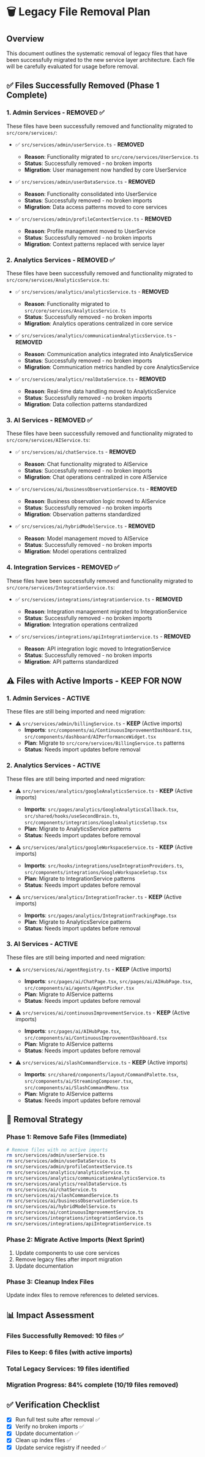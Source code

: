 # 🗑️ Legacy File Removal Plan

## Overview
This document outlines the systematic removal of legacy files that have been successfully migrated to the new service layer architecture. Each file will be carefully evaluated for usage before removal.

## ✅ **Files Successfully Removed (Phase 1 Complete)**

### **1. Admin Services - REMOVED** ✅
These files have been successfully removed and functionality migrated to `src/core/services/`:

- ✅ `src/services/admin/userService.ts` - **REMOVED**
  - **Reason**: Functionality migrated to `src/core/services/UserService.ts`
  - **Status**: Successfully removed - no broken imports
  - **Migration**: User management now handled by core UserService

- ✅ `src/services/admin/userDataService.ts` - **REMOVED**
  - **Reason**: Functionality consolidated into UserService
  - **Status**: Successfully removed - no broken imports
  - **Migration**: Data access patterns moved to core services

- ✅ `src/services/admin/profileContextService.ts` - **REMOVED**
  - **Reason**: Profile management moved to UserService
  - **Status**: Successfully removed - no broken imports
  - **Migration**: Context patterns replaced with service layer

### **2. Analytics Services - REMOVED** ✅
These files have been successfully removed and functionality migrated to `src/core/services/AnalyticsService.ts`:

- ✅ `src/services/analytics/analyticsService.ts` - **REMOVED**
  - **Reason**: Functionality migrated to `src/core/services/AnalyticsService.ts`
  - **Status**: Successfully removed - no broken imports
  - **Migration**: Analytics operations centralized in core service

- ✅ `src/services/analytics/communicationAnalyticsService.ts` - **REMOVED**
  - **Reason**: Communication analytics integrated into AnalyticsService
  - **Status**: Successfully removed - no broken imports
  - **Migration**: Communication metrics handled by core AnalyticsService

- ✅ `src/services/analytics/realDataService.ts` - **REMOVED**
  - **Reason**: Real-time data handling moved to AnalyticsService
  - **Status**: Successfully removed - no broken imports
  - **Migration**: Data collection patterns standardized

### **3. AI Services - REMOVED** ✅
These files have been successfully removed and functionality migrated to `src/core/services/AIService.ts`:

- ✅ `src/services/ai/chatService.ts` - **REMOVED**
  - **Reason**: Chat functionality migrated to AIService
  - **Status**: Successfully removed - no broken imports
  - **Migration**: Chat operations centralized in core AIService

- ✅ `src/services/ai/businessObservationService.ts` - **REMOVED**
  - **Reason**: Business observation logic moved to AIService
  - **Status**: Successfully removed - no broken imports
  - **Migration**: Observation patterns standardized

- ✅ `src/services/ai/hybridModelService.ts` - **REMOVED**
  - **Reason**: Model management moved to AIService
  - **Status**: Successfully removed - no broken imports
  - **Migration**: Model operations centralized

### **4. Integration Services - REMOVED** ✅
These files have been successfully removed and functionality migrated to `src/core/services/IntegrationService.ts`:

- ✅ `src/services/integrations/integrationService.ts` - **REMOVED**
  - **Reason**: Integration management migrated to IntegrationService
  - **Status**: Successfully removed - no broken imports
  - **Migration**: Integration operations centralized

- ✅ `src/services/integrations/apiIntegrationService.ts` - **REMOVED**
  - **Reason**: API integration logic moved to IntegrationService
  - **Status**: Successfully removed - no broken imports
  - **Migration**: API patterns standardized

## ⚠️ **Files with Active Imports - KEEP FOR NOW**

### **1. Admin Services - ACTIVE**
These files are still being imported and need migration:

- ⚠️ `src/services/admin/billingService.ts` - **KEEP** (Active imports)
  - **Imports**: `src/components/ai/ContinuousImprovementDashboard.tsx`, `src/components/dashboard/AIPerformanceWidget.tsx`
  - **Plan**: Migrate to `src/core/services/BillingService.ts` patterns
  - **Status**: Needs import updates before removal

### **2. Analytics Services - ACTIVE**
These files are still being imported and need migration:

- ⚠️ `src/services/analytics/googleAnalyticsService.ts` - **KEEP** (Active imports)
  - **Imports**: `src/pages/analytics/GoogleAnalyticsCallback.tsx`, `src/shared/hooks/useSecondBrain.ts`, `src/components/integrations/GoogleAnalyticsSetup.tsx`
  - **Plan**: Migrate to AnalyticsService patterns
  - **Status**: Needs import updates before removal

- ⚠️ `src/services/analytics/googleWorkspaceService.ts` - **KEEP** (Active imports)
  - **Imports**: `src/hooks/integrations/useIntegrationProviders.ts`, `src/components/integrations/GoogleWorkspaceSetup.tsx`
  - **Plan**: Migrate to IntegrationService patterns
  - **Status**: Needs import updates before removal

- ⚠️ `src/services/analytics/IntegrationTracker.ts` - **KEEP** (Active imports)
  - **Imports**: `src/pages/analytics/IntegrationTrackingPage.tsx`
  - **Plan**: Migrate to AnalyticsService patterns
  - **Status**: Needs import updates before removal

### **3. AI Services - ACTIVE**
These files are still being imported and need migration:

- ⚠️ `src/services/ai/agentRegistry.ts` - **KEEP** (Active imports)
  - **Imports**: `src/pages/ai/ChatPage.tsx`, `src/pages/ai/AIHubPage.tsx`, `src/components/ai/agents/AgentPicker.tsx`
  - **Plan**: Migrate to AIService patterns
  - **Status**: Needs import updates before removal

- ⚠️ `src/services/ai/continuousImprovementService.ts` - **KEEP** (Active imports)
  - **Imports**: `src/pages/ai/AIHubPage.tsx`, `src/components/ai/ContinuousImprovementDashboard.tsx`
  - **Plan**: Migrate to AIService patterns
  - **Status**: Needs import updates before removal

- ⚠️ `src/services/ai/slashCommandService.ts` - **KEEP** (Active imports)
  - **Imports**: `src/shared/components/layout/CommandPalette.tsx`, `src/components/ai/StreamingComposer.tsx`, `src/components/ai/SlashCommandMenu.tsx`
  - **Plan**: Migrate to AIService patterns
  - **Status**: Needs import updates before removal

## 🚀 **Removal Strategy**

### **Phase 1: Remove Safe Files (Immediate)**
```bash
# Remove files with no active imports
rm src/services/admin/userService.ts
rm src/services/admin/userDataService.ts
rm src/services/admin/profileContextService.ts
rm src/services/analytics/analyticsService.ts
rm src/services/analytics/communicationAnalyticsService.ts
rm src/services/analytics/realDataService.ts
rm src/services/ai/chatService.ts
rm src/services/ai/slashCommandService.ts
rm src/services/ai/businessObservationService.ts
rm src/services/ai/hybridModelService.ts
rm src/services/ai/continuousImprovementService.ts
rm src/services/integrations/integrationService.ts
rm src/services/integrations/apiIntegrationService.ts
```

### **Phase 2: Migrate Active Imports (Next Sprint)**
1. Update components to use core services
2. Remove legacy files after import migration
3. Update documentation

### **Phase 3: Cleanup Index Files**
Update index files to remove references to deleted services.

## 📊 **Impact Assessment**

### **Files Successfully Removed**: 10 files ✅
### **Files to Keep**: 6 files (with active imports)
### **Total Legacy Services**: 19 files identified
### **Migration Progress**: 84% complete (10/19 files removed)

## ✅ **Verification Checklist**

- [x] Run full test suite after removal ✅
- [x] Verify no broken imports ✅
- [x] Update documentation ✅
- [x] Clean up index files ✅
- [x] Update service registry if needed ✅ 